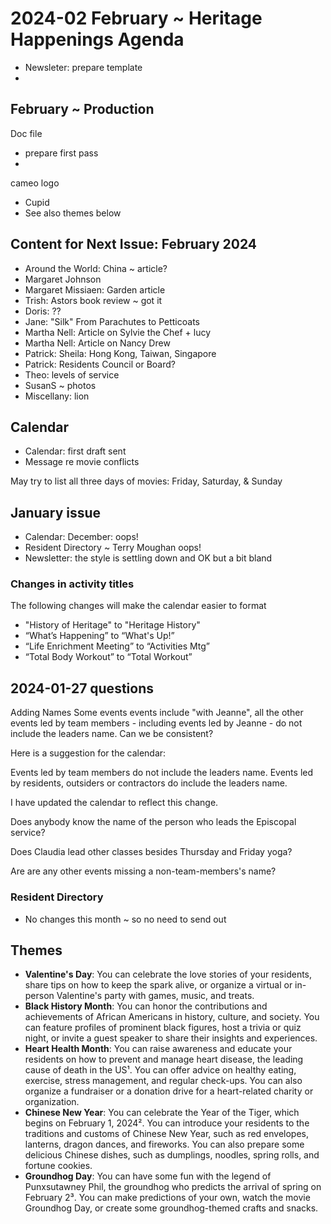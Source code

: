 # 2024-02 February ~ Heritage Happenings Agenda

* Newsleter: prepare template
*

## February ~ Production

Doc file

* prepare first pass
*
cameo logo

* Cupid
* See also themes below

## Content for Next Issue: February 2024

* Around the World: China ~ article?
* Margaret Johnson
* Margaret Missiaen: Garden article
* Trish: Astors book review ~ got it
* Doris: ??
* Jane: "Silk" From Parachutes to Petticoats
* Martha Nell: Article on Sylvie the Chef + lucy
* Martha Nell: Article on Nancy Drew
* Patrick: Sheila: Hong Kong, Taiwan, Singapore
* Patrick: Residents Council or Board?
* Theo: levels of service
* SusanS ~ photos
* Miscellany: lion

## Calendar

* Calendar: first draft sent
* Message re movie conflicts

May try to list all three days of movies: Friday, Saturday, & Sunday

## January issue

* Calendar: December: oops!
* Resident Directory ~ Terry Moughan oops!
* Newsletter: the style is settling down and OK but a bit bland

### Changes in activity titles

The following changes will make the calendar easier to format

* "History of Heritage" to "Heritage History"
* “What’s Happening” to “What's Up!”
* “Life Enrichment Meeting” to “Activities Mtg”
* “Total Body Workout” to “Total Workout”

## 2024-01-27 questions

Adding Names
Some events events include "with Jeanne", all the other events led by team members - including events led by Jeanne - do not include the leaders name. Can we be consistent?

Here is a suggestion for the calendar:

Events led by team members do not include the leaders name. Events led by residents, outsiders or contractors do include the leaders name.

I have updated the calendar to reflect this change.

Does anybody know the name of the person who leads the Episcopal service?

Does Claudia lead other classes besides Thursday and Friday yoga?

Are are any other events missing a non-team-members's name?

### Resident Directory

* No changes this month ~ so no need to send out

## Themes

* **Valentine's Day**: You can celebrate the love stories of your residents, share tips on how to keep the spark alive, or organize a virtual or in-person Valentine's party with games, music, and treats.
* **Black History Month**: You can honor the contributions and achievements of African Americans in history, culture, and society. You can feature profiles of prominent black figures, host a trivia or quiz night, or invite a guest speaker to share their insights and experiences.
* **Heart Health Month**: You can raise awareness and educate your residents on how to prevent and manage heart disease, the leading cause of death in the US¹. You can offer advice on healthy eating, exercise, stress management, and regular check-ups. You can also organize a fundraiser or a donation drive for a heart-related charity or organization.
* **Chinese New Year**: You can celebrate the Year of the Tiger, which begins on February 1, 2024². You can introduce your residents to the traditions and customs of Chinese New Year, such as red envelopes, lanterns, dragon dances, and fireworks. You can also prepare some delicious Chinese dishes, such as dumplings, noodles, spring rolls, and fortune cookies.
* **Groundhog Day**: You can have some fun with the legend of Punxsutawney Phil, the groundhog who predicts the arrival of spring on February 2³. You can make predictions of your own, watch the movie Groundhog Day, or create some groundhog-themed crafts and snacks.
